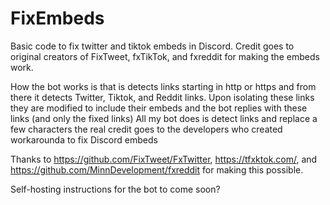 # FixEmbeds
Basic code to fix twitter and tiktok embeds in Discord. Credit goes to original creators of FixTweet, fxTikTok, and fxreddit for making the embeds work.

How the bot works is that is detects links starting in http or https and from there it detects Twitter, Tiktok, and Reddit links.
Upon isolating these links they are modified to include their embeds and the bot replies with these links (and only the fixed links)
All my bot does is detect links and replace a few characters the real credit goes to the developers who created workarounda to fix Discord embeds 

Thanks to https://github.com/FixTweet/FxTwitter, https://tfxktok.com/, and https://github.com/MinnDevelopment/fxreddit for making this possible.

Self-hosting instructions for the bot to come soon?
